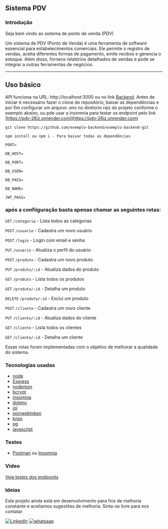 ## Sistema PDV

### Introdução
Seja bem vindo ao sistema de ponto de venda (PDV)

Um sistema de PDV (Ponto de Venda) é uma ferramenta de software essencial para estabelecimentos comerciais. Ele permite o registro de vendas, aceita diferentes formas de pagamento, emite recibos e gerencia o estoque. Além disso, fornece relatórios detalhados de vendas e pode se integrar a outras ferramentas de negócios.
___________________

## Uso básico
API funciona na URL: http://localhost:3000 ou no link [Backend](https://pdv-26iz.onrender.com). Antes de iniciar é necessário fazer o clone do repositório, baixar as dependências e por fim configurar um arquivo .env no diretorio raiz do projeto conforme o exemplo abaixo, ou pde usar a insomnia para testar os endpoint pelo link [https://pdv-26iz.onrender.com](https://pdv-26iz.onrender.com)

````
git clone https://github.com/exemplo-backend/exemplo-backend-git

npm install ou npm i - Para baixar todas as dependências
```````

```
PORT=

DB_HOST= 

DB_PORT=

DB_USER=

DB_PASS=

DB_NAME=

JWT_PASS=
```

### após a confiiguração basta apenas chamar as seguintes rotas:

`GET` `/categoria` - Lista todos as categorias

`POST` `/usuario` - Cadastra um novo usuário

`POST` `/login` - Login com email e senha

`PUT` `/usuario` - Atualiza o perfil do usuário

`POST` `/produto` - Cadastra um novo produto

`PUT` `/produto/:id` - Atualiza dados do produto

`GET` `/produto` - Lista todos os produtos

`GET` `/produto/:id` - Detalha um produto

`DELETE` `/produto/:id` - Exclui um produto

`POST` `/cliente` - Cadastra um novo cliente

`PUT` `/cliente/:id` - Atualiza dados do cliente

`GET` `/cliente` - Lista todos os clientes

`GET` `/cliente/:id` - Detalha um cliente

Essas rotas foram implementadas com o objetivo de melhorar a qualidade do sistema.

### Tecnologias usadas

- [node](https://nodejs.org/)
- [Express](https://expressjs.com/pt-br/)
- [nodemon](https://www.npmjs.com/package/nodemon)
- [bcrypt](https://www.npmjs.com/package/bcrypt)
- [insomnia](https://insomnia.rest/)
- [dotenv](https://www.npmjs.com/package/dotenv)
- [joi](https://www.npmjs.com/package/joi)
- [jsonwebtoken](https://www.npmjs.com/package/jsonwebtoken)
- [knex](https://www.npmjs.com/package/knex)
- [pg](https://www.npmjs.com/package/pg)
- [javascript](https://developer.mozilla.org/pt-BR/docs/Web/JavaScript)

### Testes

- [Postman](https://www.postman.com/) ou [Insomnia](https://insomnia.rest/)

### Video

[Veja testes dos endponits](https://clipchamp.com/watch/Mk9FTG24WYd)

### Ideias
Este projeto ainda está em desenvolvimento para fins de melhoria constante e aceitamos sugestões de melhoria. Sinta-se livre para nos contatar

[![LinkedIn](https://img.shields.io/badge/LinkedIn-0077B5?style=for-the-badge&logo=linkedin&logoColor=white)](https://www.linkedin.com/in/micheecelestin/)
[![whatsaap](https://img.shields.io/badge/WhatsApp-25D366?style=for-the-badge&logo=whatsapp&logoColor=white)](https://wa.me/5547997768422)


